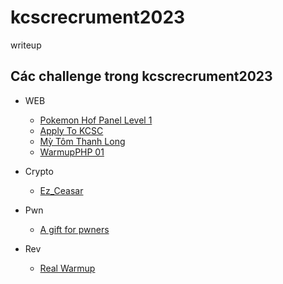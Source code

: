 # kcscrecrument2023
writeup 

## Các challenge trong kcscrecrument2023
- WEB 
  - [Pokemon Hof Panel Level 1](https://github.com/KHANHD192/kcscrecrument2023/blob/main/WEB/Pokemon%20Hof%20Panel%20Level%201/README.md)
  - [Apply To KCSC](https://github.com/KHANHD192/kcscrecrument2023/blob/main/WEB/Apply%20To%20KCSC/README.md)
  - [Mỳ Tôm Thanh Long](https://github.com/KHANHD192/kcscrecrument2023/blob/main/WEB/Mi%20Tom%20Thanh%20Long/README.md)
  - [WarmupPHP 01](https://github.com/KHANHD192/kcscrecrument2023/blob/main/WEB/WarmupPHP%2001/README.md)

- Crypto
  - [Ez_Ceasar](https://github.com/KHANHD192/kcscrecrument2023/blob/main/crypto/Ez_Ceasar/README.md)

- Pwn
  - [A gift for pwners](https://github.com/KHANHD192/kcscrecrument2023/blob/main/pwn/A%20gift%20for%20pwners/README.md)

- Rev
  - [Real Warmup](https://github.com/KHANHD192/kcscrecrument2023/blob/main/rev/Real%20Warmup/README.md)